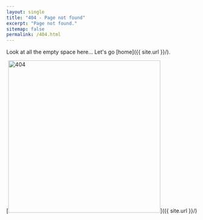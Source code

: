 ```yaml
---
layout: single
title: "404 - Page not found"
excerpt: "Page not found."
sitemap: false
permalink: /404.html
---
```


Look at all the empty space here... Let's go [home]({{ site.url }}/).

[<img src="{{ site.baseurl }}/assets/images/404.png" alt="404" style="width: 400px;"/>]({{ site.url }}/)

<script type="text/javascript">
  var GOOG_FIXURL_LANG = 'en';
  var GOOG_FIXURL_SITE = '{{ site.url }}'
</script>
<script type="text/javascript"
  src="//linkhelp.clients.google.com/tbproxy/lh/wm/fixurl.js">
</script>

